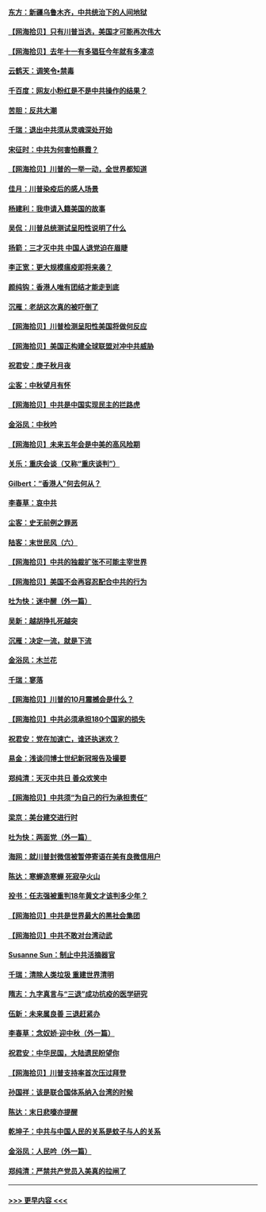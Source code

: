 #### [东方：新疆乌鲁木齐，中共统治下的人间地狱](../pages/nsc993/n12466075.md?t=10110901) 
#### [【网海拾贝】只有川普当选，美国才可能再次伟大](../pages/nsc993/n12466013.md?t=10110901) 
#### [【网海拾贝】去年十一有多猖狂今年就有多凄凉](../pages/nsc993/n12463649.md?t=10110901) 
#### [云鹤天：调笑令▪禁毒](../pages/nsc993/n12462975.md?t=10110901) 
#### [千百度：网友小粉红是不是中共操作的结果？](../pages/nsc993/n12461025.md?t=10110901) 
#### [苦胆：反共大潮](../pages/nsc993/n12459469.md?t=10110901) 
#### [千瑞：退出中共须从灵魂深处开始](../pages/nsc993/n12459437.md?t=10110901) 
#### [宋征时：中共为何害怕蔡霞？](../pages/nsc993/n12459097.md?t=10110901) 
#### [【网海拾贝】川普的一举一动，全世界都知道](../pages/nsc993/n12458825.md?t=10110901) 
#### [佳月：川普染疫后的感人场景](../pages/nsc993/n12456994.md?t=10110901) 
#### [杨建利：我申请入籍美国的故事](../pages/nsc993/n12455635.md?t=10110901) 
#### [吴侃：川普总统测试呈阳性说明了什么](../pages/nsc993/n12451869.md?t=10110901) 
#### [扬箭：三才灭中共 中国人退党迫在眉睫](../pages/nsc993/n12451842.md?t=10110901) 
#### [李正宽：更大规模瘟疫即将来袭？](../pages/nsc993/n12451455.md?t=10110901) 
#### [颜纯钩：香港人唯有团结才能走到底](../pages/nsc993/n12450870.md?t=10110901) 
#### [沉雁：老胡这次真的被吓倒了](../pages/nsc993/n12449796.md?t=10110901) 
#### [【网海拾贝】川普检测呈阳性美国将做何反应](../pages/nsc993/n12449042.md?t=10110901) 
#### [【网海拾贝】美国正构建全球联盟对冲中共威胁](../pages/nsc993/n12446580.md?t=10110901) 
#### [祝君安：庚子秋月夜](../pages/nsc993/n12445870.md?t=10110901) 
#### [尘客：中秋望月有怀](../pages/nsc993/n12444632.md?t=10110901) 
#### [【网海拾贝】中共是中国实现民主的拦路虎](../pages/nsc993/n12443573.md?t=10110901) 
#### [金浴凤：中秋吟](../pages/nsc993/n12441773.md?t=10110901) 
#### [【网海拾贝】未来五年会是中美的高风险期](../pages/nsc993/n12440760.md?t=10110901) 
#### [关乐：重庆会谈（又称“重庆谈判”）](../pages/nsc993/n12437525.md?t=10110901) 
#### [Gilbert：“香港人”何去何从？](../pages/nsc993/n12435894.md?t=10110901) 
#### [李春草：哀中共](../pages/nsc993/n12435874.md?t=10110901) 
#### [尘客：史无前例之罪恶](../pages/nsc993/n12435762.md?t=10110901) 
#### [陆客：末世民风（六）](../pages/nsc993/n12435354.md?t=10110901) 
#### [【网海拾贝】中共的独裁扩张不可能主宰世界](../pages/nsc993/n12435151.md?t=10110901) 
#### [【网海拾贝】美国不会再容忍配合中共的行为](../pages/nsc993/n12433808.md?t=10110901) 
#### [吐为快：迷中醒（外一篇）](../pages/nsc993/n12433585.md?t=10110901) 
#### [吴新：越胡挣扎死越突](../pages/nsc993/n12433562.md?t=10110901) 
#### [沉雁：决定一流，就是下流](../pages/nsc993/n12432128.md?t=10110901) 
#### [金浴凤：木兰花](../pages/nsc993/n12432124.md?t=10110901) 
#### [千瑞：寥落](../pages/nsc993/n12432071.md?t=10110901) 
#### [【网海拾贝】川普的10月震撼会是什么？](../pages/nsc993/n12431624.md?t=10110901) 
#### [【网海拾贝】中共必须承担180个国家的损失](../pages/nsc993/n12428893.md?t=10110901) 
#### [祝君安：党在加速亡，谁还执迷欢？](../pages/nsc993/n12428652.md?t=10110901) 
#### [易金：浅谈闫博士世纪新冠报告及撮要](../pages/nsc993/n12426822.md?t=10110901) 
#### [郑纯清：天灭中共日 善众欢笑中](../pages/nsc993/n12426784.md?t=10110901) 
#### [【网海拾贝】中共须“为自己的行为承担责任”](../pages/nsc993/n12426067.md?t=10110901) 
#### [梁京：美台建交进行时](../pages/nsc993/n12424066.md?t=10110901) 
#### [吐为快：两面党（外一篇）](../pages/nsc993/n12424043.md?t=10110901) 
#### [海网：就川普封微信被暂停寄语在美有良微信用户](../pages/nsc993/n12424021.md?t=10110901) 
#### [陈达：寒蝉造寒蝉 死寂孕火山](../pages/nsc993/n12423958.md?t=10110901) 
#### [投书：任志强被重判18年黄文才该判多少年？](../pages/nsc993/n12423672.md?t=10110901) 
#### [【网海拾贝】中共是世界最大的黑社会集团](../pages/nsc993/n12423543.md?t=10110901) 
#### [【网海拾贝】中共不敢对台湾动武](../pages/nsc993/n12421418.md?t=10110901) 
#### [Susanne Sun：制止中共活摘器官](../pages/nsc993/n12419654.md?t=10110901) 
#### [千瑞：清除人类垃圾 重建世界清明](../pages/nsc993/n12419414.md?t=10110901) 
#### [隋志：九字真言与“三退”成功抗疫的医学研究](../pages/nsc993/n12419248.md?t=10110901) 
#### [伍新：未来属良善 三退赶紧办](../pages/nsc993/n12418496.md?t=10110901) 
#### [李春草：念奴娇·迎中秋（外一篇）](../pages/nsc993/n12418465.md?t=10110901) 
#### [祝君安：中华民国，大陆遗民盼望你](../pages/nsc993/n12418089.md?t=10110901) 
#### [【网海拾贝】川普支持率首次压过拜登](../pages/nsc993/n12418050.md?t=10110901) 
#### [孙国祥：该是联合国体系纳入台湾的时候](../pages/nsc993/n12417369.md?t=10110901) 
#### [陈达：末日悲嚎亦提醒](../pages/nsc993/n12416736.md?t=10110901) 
#### [乾坤子：中共与中国人民的关系是蚊子与人的关系](../pages/nsc993/n12416632.md?t=10110901) 
#### [金浴凤：人民吟（外一篇）](../pages/nsc993/n12416567.md?t=10110901) 
#### [郑纯清：严禁共产党员入美真的拉闸了](../pages/nsc993/n12416550.md?t=10110901) 

----
#### [ >>> 更早内容 <<< ](../indexes/nsc993-earlier.md)
